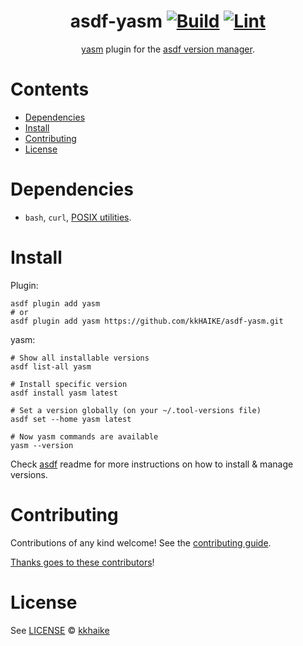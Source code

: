 <div align="center">

# asdf-yasm [![Build](https://github.com/kkHAIKE/asdf-yasm/actions/workflows/build.yml/badge.svg)](https://github.com/kkHAIKE/asdf-yasm/actions/workflows/build.yml) [![Lint](https://github.com/kkHAIKE/asdf-yasm/actions/workflows/lint.yml/badge.svg)](https://github.com/kkHAIKE/asdf-yasm/actions/workflows/lint.yml)

[yasm](https://www.tortall.net/projects/yasm/manual/html/) plugin for the [asdf version manager](https://asdf-vm.com).

</div>

# Contents

- [Dependencies](#dependencies)
- [Install](#install)
- [Contributing](#contributing)
- [License](#license)

# Dependencies

- `bash`, `curl`, [POSIX utilities](https://pubs.opengroup.org/onlinepubs/9699919799/idx/utilities.html).

# Install

Plugin:

```shell
asdf plugin add yasm
# or
asdf plugin add yasm https://github.com/kkHAIKE/asdf-yasm.git
```

yasm:

```shell
# Show all installable versions
asdf list-all yasm

# Install specific version
asdf install yasm latest

# Set a version globally (on your ~/.tool-versions file)
asdf set --home yasm latest

# Now yasm commands are available
yasm --version
```

Check [asdf](https://github.com/asdf-vm/asdf) readme for more instructions on how to
install & manage versions.

# Contributing

Contributions of any kind welcome! See the [contributing guide](contributing.md).

[Thanks goes to these contributors](https://github.com/kkHAIKE/asdf-yasm/graphs/contributors)!

# License

See [LICENSE](LICENSE) © [kkhaike](https://github.com/kkHAIKE/)
